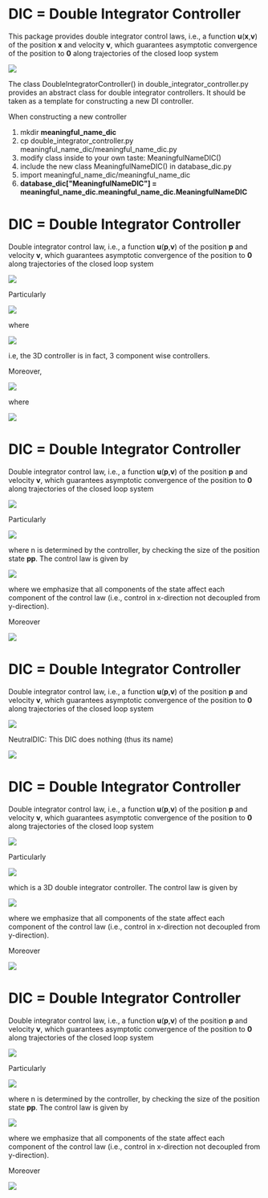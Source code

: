 # DIC = Double Integrator Controller

This package provides double integrator control laws, i.e., a function **u**(**x**,**v**) of the position **x** and velocity **v**, which guarantees asymptotic convergence of the position to **0** along trajectories of the closed loop system

<img src="https://latex.codecogs.com/svg.latex?\begin{align}&space;&\dot{\mathbf{p}}(t)&space;=&space;\mathbf{v}(t)&space;\notag&space;\\&space;&\dot{\mathbf{v}}(t)&space;=&space;\mathbf{u}(\mathbf{p}(t),\mathbf{v}(t))&space;\notag&space;\end{align}">

The class DoubleIntegratorController() in double_integrator_controller.py provides an abstract class for double integrator controllers. It should be taken as a template for constructing a new DI controller.

When constructing a new controller

1. mkdir **meaningful_name_dic**
2. cp double_integrator_controller.py meaningful_name_dic/meaningful_name_dic.py
3. modify class inside to your own taste: MeaningfulNameDIC()
4. include the new class MeaningfulNameDIC() in database_dic.py
  1. import meaningful_name_dic/meaningful_name_dic
  2. **database_dic["MeaningfulNameDIC"] = meaningful_name_dic.meaningful_name_dic.MeaningfulNameDIC**


# DIC = Double Integrator Controller

Double integrator control law, i.e., a function **u**(**p**,**v**) of the position **p** and velocity **v**, which guarantees asymptotic convergence of the position to **0** along trajectories of the closed loop system

<img src="https://latex.codecogs.com/svg.latex?\begin{align}&space;&\dot{\mathbf{p}}(t)&space;=&space;\mathbf{v}(t)&space;\notag&space;\\&space;&\dot{\mathbf{v}}(t)&space;=&space;\mathbf{u}(\mathbf{p}(t),\mathbf{v}(t))&space;\notag&space;\end{align}">

Particularly

<img src="https://latex.codecogs.com/svg.latex?\mathbf{u}\in\mathcal{C}^{2}(\mathbb{R}^{3}\times\mathbb{R}^{3},\mathbb{R}^{3})">

where

<img src= "https://latex.codecogs.com/svg.latex?\mathbf{u}(\mathbf{p},\mathbf{v})&space;=&space;\begin{bmatrix}&space;u(p_{\scriptsize{x}},v_{\scriptsize{x}})&space;\\&space;u(p_{\scriptsize{y}},v_{\scriptsize{y}})&space;\\&space;u(p_{\scriptsize{z}},v_{\scriptsize{z}})&space;\end{bmatrix}" >

i.e, the 3D controller is in fact, 3 component wise controllers.

Moreover,

<img src="https://latex.codecogs.com/svg.latex?u(p,v)=-k_{\scriptsize{p}}&space;\sigma_{\scriptsize{p}}(p)-k_{\scriptsize{v}}\sigma_{\scriptsize{v}}(v)">

where

<img src="https://latex.codecogs.com/svg.latex?\sigma_{\scriptsize{p}}(p)=&space;\frac{p}{\sqrt{\sigma_{\scriptsize{p}}^2&plus;p^2}},\sigma_{\scriptsize{v}}(v)=&space;\frac{v}{\sqrt{\sigma_{\scriptsize{v}}^2&plus;v^2}}">




# DIC = Double Integrator Controller

Double integrator control law, i.e., a function **u**(**p**,**v**) of the position **p** and velocity **v**, which guarantees asymptotic convergence of the position to **0** along trajectories of the closed loop system

<img src="https://latex.codecogs.com/svg.latex?\begin{align}&space;&\dot{\mathbf{p}}(t)&space;=&space;\mathbf{v}(t)&space;\notag&space;\\&space;&\dot{\mathbf{v}}(t)&space;=&space;\mathbf{u}(\mathbf{p}(t),\mathbf{v}(t))&space;\notag&space;\end{align}">

Particularly

<img src="https://latex.codecogs.com/svg.latex?\mathbf{u}\in\mathcal{C}^{2}(\mathbb{R}^{n}\times\mathbb{R}^{n},\mathbb{R}^{n})">

where n is determined by the controller, by checking the size of the position state **pp**.  The control law is given by 

<img src="https://latex.codecogs.com/svg.latex?\mathbf{u}(\mathbf{p},\mathbf{v})&space;=&space;-&space;k_{\scriptsize{p}}&space;\boldsymbol{\sigma}_{\scriptsize{p}}(\mathbf{p})&space;-&space;k_{\scriptsize{v}}&space;\boldsymbol{\sigma}_{\scriptsize{v}}(\mathbf{v})&space;">

where we emphasize that all components of the state affect each component of the control law (i.e., control in x-direction not decoupled from y-direction).

Moreover

<img src="https://latex.codecogs.com/svg.latex?\boldsymbol{\sigma}_{\scriptsize{p}}(p)=\frac{\mathbf{p}}{\sqrt{\sigma_{\scriptsize{p}}^2&plus;\|&space;\mathbf{p}\|^2}},\boldsymbol{\sigma}_{\scriptsize{v}}(v)=\frac{\mathbf{v}}{\sqrt{\sigma_{\scriptsize{v}}^2&plus;\|&space;\mathbf{v}\|^2}}.">


# DIC = Double Integrator Controller

Double integrator control law, i.e., a function **u**(**p**,**v**) of the position **p** and velocity **v**, which guarantees asymptotic convergence of the position to **0** along trajectories of the closed loop system

<img src="https://latex.codecogs.com/svg.latex?\begin{align}&space;&\dot{\mathbf{p}}(t)&space;=&space;\mathbf{v}(t)&space;\notag&space;\\&space;&\dot{\mathbf{v}}(t)&space;=&space;\mathbf{u}(\mathbf{p}(t),\mathbf{v}(t))&space;\notag&space;\end{align}">

NeutralDIC: This DIC does nothing (thus its name)

<img src="https://latex.codecogs.com/svg.latex?\mathbf{u}(\mathbf{p},\mathbf{v})&space;=&space;\boldsymbol{0}">


# DIC = Double Integrator Controller

Double integrator control law, i.e., a function **u**(**p**,**v**) of the position **p** and velocity **v**, which guarantees asymptotic convergence of the position to **0** along trajectories of the closed loop system

<img src="https://latex.codecogs.com/svg.latex?\begin{align}&space;&\dot{\mathbf{p}}(t)&space;=&space;\mathbf{v}(t)&space;\notag&space;\\&space;&\dot{\mathbf{v}}(t)&space;=&space;\mathbf{u}(\mathbf{p}(t),\mathbf{v}(t))&space;\notag&space;\end{align}">

Particularly

<img src="https://latex.codecogs.com/svg.latex?\mathbf{u}\in\mathcal{C}^{2}(\mathbb{R}^{3}\times\mathbb{R}^{3},\mathbb{R}^{3})">

which is a 3D double integrator controller. The control law is given by

<img src="https://latex.codecogs.com/svg.latex?\mathbf{u}(\mathbf{p},\mathbf{v})&space;=&space;-&space;k_{\scriptsize{p}}&space;\boldsymbol{\sigma}_{\scriptsize{p}}(\mathbf{p})&space;-&space;k_{\scriptsize{v}}&space;\boldsymbol{\sigma}_{\scriptsize{v}}(\mathbf{v})&space;">

where we emphasize that all components of the state affect each component of the control law (i.e., control in x-direction not decoupled from y-direction).

Moreover

<img src="https://latex.codecogs.com/svg.latex?\boldsymbol{\sigma}_{\scriptsize{p}}(p)=\frac{\mathbf{p}}{\sqrt{\sigma_{\scriptsize{p}}^2&plus;\|&space;\mathbf{p}\|^2}},\boldsymbol{\sigma}_{\scriptsize{v}}(v)=\frac{\mathbf{v}}{\sqrt{\sigma_{\scriptsize{v}}^2&plus;\|&space;\mathbf{v}\|^2}}.">



# DIC = Double Integrator Controller

Double integrator control law, i.e., a function **u**(**p**,**v**) of the position **p** and velocity **v**, which guarantees asymptotic convergence of the position to **0** along trajectories of the closed loop system

<img src="https://latex.codecogs.com/svg.latex?\begin{align}&space;&\dot{\mathbf{p}}(t)&space;=&space;\mathbf{v}(t)&space;\notag&space;\\&space;&\dot{\mathbf{v}}(t)&space;=&space;\mathbf{u}(\mathbf{p}(t),\mathbf{v}(t))&space;\notag&space;\end{align}">

Particularly

<img src="https://latex.codecogs.com/svg.latex?\mathbf{u}\in\mathcal{C}^{2}(\mathbb{R}^{n}\times\mathbb{R}^{n},\mathbb{R}^{n})">

where n is determined by the controller, by checking the size of the position state **pp**.  The control law is given by 

<img src="https://latex.codecogs.com/svg.latex?\mathbf{u}(\mathbf{p},\mathbf{v})&space;=&space;-&space;k_{\scriptsize{p}}&space;\boldsymbol{\sigma}_{\scriptsize{p}}(\mathbf{p})&space;-&space;k_{\scriptsize{v}}&space;\boldsymbol{\sigma}_{\scriptsize{v}}(\mathbf{v})&space;">

where we emphasize that all components of the state affect each component of the control law (i.e., control in x-direction not decoupled from y-direction).

Moreover

<img src="https://latex.codecogs.com/svg.latex?\boldsymbol{\sigma}_{\scriptsize{p}}(p)=\frac{\mathbf{p}}{\sqrt{\sigma_{\scriptsize{p}}^2&plus;\|&space;\mathbf{p}\|^2}},\boldsymbol{\sigma}_{\scriptsize{v}}(v)=\frac{\mathbf{v}}{\sqrt{\sigma_{\scriptsize{v}}^2&plus;\|&space;\mathbf{v}\|^2}}.">
